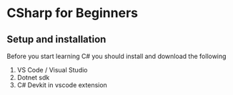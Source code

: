 # CSharp for Beginners


## Setup and installation 
Before you start learning C# you should install and download the following 
1. VS Code / Visual Studio
2. Dotnet sdk
3. C# Devkit in vscode extension

